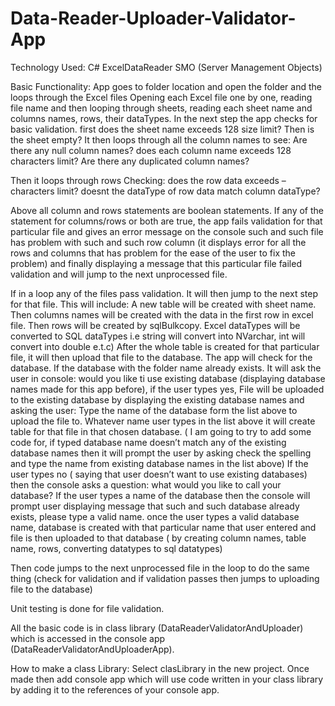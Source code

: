 # Data-Reader-Uploader-Validator-App


Technology Used: C# ExcelDataReader SMO (Server Management Objects)

Basic Functionality: App goes to folder location and open the folder and the loops through the Excel files Opening each Excel file one by one, reading file name and then looping through sheets, reading each sheet name and columns names, rows, their dataTypes. In the next step the app checks for basic validation. first does the sheet name exceeds 128 size limit? Then is the sheet empty? It then loops through all the column names to see: Are there any null column names? does each column name exceeds 128 characters limit? Are there any duplicated column names?

Then it loops through rows Checking: does the row data exceeds – characters limit? doesnt the dataType of row data match column dataType?

Above all column and rows statements are boolean statements. If any of the statement for columns/rows or both are true, the app fails validation for that particular file and gives an error message on the console such and such file has problem with such and such row column (it displays error for all the rows and columns that has problem for the ease of the user to fix the problem) and finally displaying a message that this particular file failed validation and will jump to the next unprocessed file.

If in a loop any of the files pass validation. It will then jump to the next step for that file. This will include: A new table will be created with sheet name. Then columns names will be created with the data in the first row in excel file. Then rows will be created by sqlBulkcopy. Excel dataTypes will be converted to SQL dataTypes i.e string will convert into NVarchar, int will convert into double e.t.c) After the whole table is created for that particular file, it will then upload that file to the database. The app will check for the database. If the database with the folder name already exists. It will ask the user in console: would you like ti use existing database (displaying database names made for this app before), if the user types yes, File will be uploaded to the existing database by displaying the existing database names and asking the user: Type the name of the database form the list above to upload the file to. Whatever name user types in the list above it will create table for that file in that chosen database. ( I am going to try to add some code for, if typed database name doesn’t match any of the existing database names then it will prompt the user by asking check the spelling and type the name from existing database names in the list above) If the user types no ( saying that user doesn’t want to use existing databases) then the console asks a question: what would you like to call your database? If the user types a name of the database then the console will prompt user displaying message that such and such database already exists, please type a valid name. once the user types a valid database name, database is created with that particular name that user entered and file is then uploaded to that database ( by creating column names, table name, rows, converting datatypes to sql datatypes)

Then code jumps to the next unprocessed file in the loop to do the same thing (check for validation and if validation passes then jumps to uploading file to the database)

Unit testing is done for file validation.

All the basic code is in class library (DataReaderValidatorAndUploader) which is accessed in the console app (DataReaderValidatorAndUploaderApp).

How to make a class Library:
Select clasLibrary in the new project. 
Once made then add console app which will use code written in your class library by adding it to the references of your console app.

